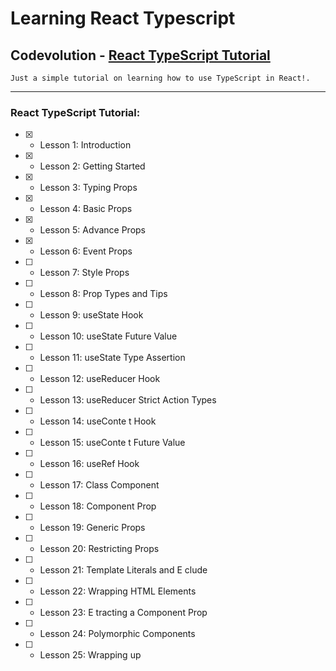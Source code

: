 # Learning React Typescript

## Codevolution - [React TypeScript Tutorial](https://youtu.be/xNSIHFi8o2M)

    Just a simple tutorial on learning how to use TypeScript in React!.

---
### React TypeScript Tutorial:

  - [x] - Lesson 1: Introduction

  - [x] - Lesson 2: Getting Started

  - [x] - Lesson 3: Typing Props

  - [x] - Lesson 4: Basic Props

  - [x] - Lesson 5: Advance Props

  - [x] - Lesson 6: Event Props

  - [ ] - Lesson 7: Style Props

  - [ ] - Lesson 8: Prop Types and Tips

  - [ ] - Lesson 9: useState Hook

  - [ ] - Lesson 10: useState Future Value

  - [ ] - Lesson 11: useState Type Assertion

  - [ ] - Lesson 12: useReducer Hook

  - [ ] - Lesson 13: useReducer Strict Action Types

  - [ ] - Lesson 14: useConte  t Hook

  - [ ] - Lesson 15: useConte  t Future Value

  - [ ] - Lesson 16: useRef Hook

  - [ ] - Lesson 17: Class Component

  - [ ] - Lesson 18: Component Prop

  - [ ] - Lesson 19: Generic Props

  - [ ] - Lesson 20: Restricting Props

  - [ ] - Lesson 21: Template Literals and E  clude

  - [ ] - Lesson 22: Wrapping HTML Elements

  - [ ] - Lesson 23: E  tracting a Component Prop

  - [ ] - Lesson 24: Polymorphic Components

  - [ ] - Lesson 25: Wrapping up

